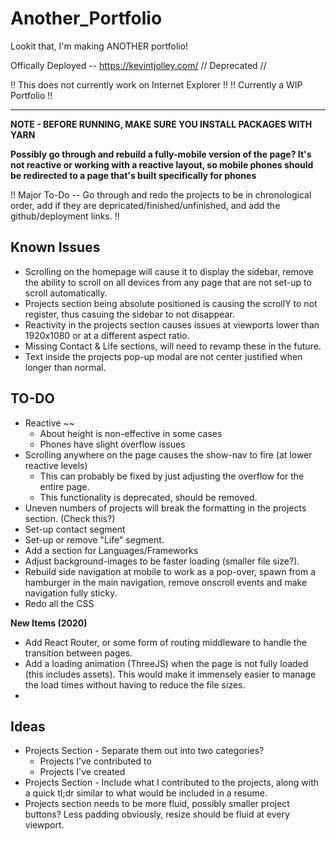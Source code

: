 # Another_Portfolio

Lookit that, I'm making ANOTHER portfolio!

Offically Deployed -- https://kevintjolley.com/ // Deprecated //

!! This does not currently work on Internet Explorer !!
!! Currently a WIP Portfolio !!

---

**NOTE - BEFORE RUNNING, MAKE SURE YOU INSTALL PACKAGES WITH YARN**

**Possibly go through and rebuild a fully-mobile version of the page? It's not reactive or working with a reactive layout, so mobile phones should be redirected to a page that's built specifically for phones**

!! Major To-Do -- Go through and redo the projects to be in chronological order, add if they are depricated/finished/unfinished, and add the github/deployment links. !!

## Known Issues

- Scrolling on the homepage will cause it to display the sidebar, remove the ability to scroll on all devices from any page that are not set-up to scroll automatically.
- Projects section being absolute positioned is causing the scrollY to not register, thus casuing the sidebar to not disappear.
- Reactivity in the projects section causes issues at viewports lower than 1920x1080 or at a different aspect ratio.
- Missing Contact & Life sections, will need to revamp these in the future.
- Text inside the projects pop-up modal are not center justified when longer than normal.

## TO-DO

- Reactive ~~
  - About height is non-effective in some cases
  - Phones have slight overflow issues
- Scrolling anywhere on the page causes the show-nav to fire (at lower reactive levels)
  - This can probably be fixed by just adjusting the overflow for the entire page.
  - This functionality is deprecated, should be removed.
- Uneven numbers of projects will break the formatting in the projects section. (Check this?)
- Set-up contact segment
- Set-up or remove "Life" segment.
- Add a section for Languages/Frameworks
- Adjust background-images to be faster loading (smaller file size?).
- Rebuild side navigation at mobile to work as a pop-over, spawn from a hamburger in the main navigation, remove onscroll events and make navigation fully sticky.
- Redo all the CSS

**New Items (2020)**

- Add React Router, or some form of routing middleware to handle the transition between pages.
- Add a loading animation (ThreeJS) when the page is not fully loaded (this includes assets). This would make it immensely easier to manage the load times without having to reduce the file sizes.
-

## Ideas

- Projects Section - Separate them out into two categories?
  - Projects I've contributed to
  - Projects I've created
- Projects Section - Include what I contributed to the projects, along with a quick tl;dr similar to what would be included in a resume.
- Projects section needs to be more fluid, possibly smaller project buttons? Less padding obviously, resize should be fluid at every viewport.
